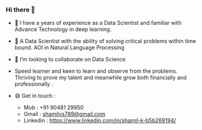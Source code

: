 ### Hi there 👋



- 🔭 I have a years of experience as a Data Scientist and familiar with Advance Technology in deep learning. 
- 🌱 A Data Scientist with the ability of solving critical problems within time bound. AOI in Natural Language Processing
- 👯 I’m looking to collaborate on Data Science 
- Speed learner and keen to learn and observe from the problems. 
  Thriving to prove my talent and meanwhile grow both financially and professionally .

- 😄 Get in touch :

  * Mob : +91 90481 29950
  * Gmail : shamilvs789@gmail.com
  * Linkedin : https://www.linkedin.com/in/shamil-k-b5b269194/
  
